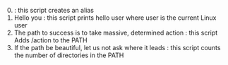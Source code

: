 0. <o> : this script creates an alias
1. Hello you : this script prints hello user where user is the current Linux user
2. The path to success is to take massive, determined action : this script Adds /action to the PATH
3.  If the path be beautiful, let us not ask where it leads : this script counts the number of directories in the PATH
